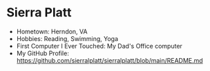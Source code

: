 # Sierra Platt


- Hometown: Herndon, VA 
- Hobbies: Reading, Swimming, Yoga
- First Computer I Ever Touched: My Dad's Office computer
- My GitHub Profile: https://github.com/sierralplatt/sierralplatt/blob/main/README.md
